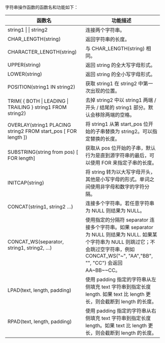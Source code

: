 字符串操作函数的函数名和功能如下：

| 函数名 | 功能描述 |
| ----- | ----- |
| string1 &#124;  &#124;  string2 | 连接两个字符串。 |
| CHAR_LENGTH(string) | 返回字符串的长度。|
| CHARACTER_LENGTH(string)  | 与 CHAR_LENGTH(string) 相同。|
| UPPER(string) | 返回 string 的全大写字母形式。|
| LOWER(string) | 返回 string 的全小写字母形式。|
| POSITION(string1 IN string2)  | 获取 string1 在 string2 中第一次出现的位置。|
| TRIM( { BOTH &#124; LEADING &#124; TRAILING } string1 FROM string2)| 去掉 string2 中以 string1 两端 / 开头 / 结尾的 string1 部分。默认会移除两端的空格。|
| OVERLAY(string1 PLACING string2 FROM start_pos [ FOR length ])  | 将 string1 从第 start_pos 位开始的子串替换为 string2。可以指定替换的长度。|
| SUBSTRING(string from pos) [ FOR length]  | 获取从 pos 位开始的子串，默认行为是直到源字符串的最后，可以使用 FOR 来指定子串的长度。|
| INITCAP(string) | 将 string 转为以大写字母开头，其他是小写字母的形式。单词之间使用非字母和数字的字符分隔。|
| CONCAT(string1, string2 …)  | 连接多个字符串。若任意字符串为 NULL 则结果为 NULL。|
| CONCAT_WS(separator, string1, string2, …) |使用指定的分隔符 separator 连接多个字符串。如果 separator 为 NULL 则结果为 NULL. 如果某个字符串为 NULL 则跳过它；不会跳过空字符串，例如 CONCAT_WS("~", "AA","BB", "", "CC")  会返回 AA~BB~\~CC。|
| LPAD(text, length, padding) | 使用 padding 指定的字符串从左侧填充 text 字符串到指定长度  length. 如果 text 比 length 更长，则会截断到 length 的长度。|
| RPAD(text, length, padding) | 使用 padding 指定的字符串从右侧填充 text 字符串到指定长度 length。如果 text 比 length 更长，则会截断到 length 的长度。|

